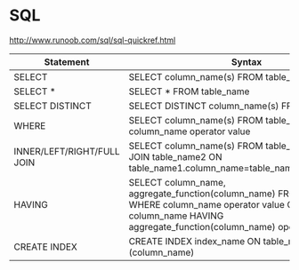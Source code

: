 # SQL

http://www.runoob.com/sql/sql-quickref.html

Statement | Syntax
---|---
SELECT | SELECT column_name(s) FROM table_name
SELECT * | SELECT * FROM table_name
SELECT DISTINCT	| SELECT DISTINCT column_name(s) FROM table_name
WHERE	| SELECT column_name(s) FROM table_name WHERE column_name operator value
INNER/LEFT/RIGHT/FULL JOIN | SELECT column_name(s) FROM table_name1 INNER JOIN table_name2 ON table_name1.column_name=table_name2.column_name
HAVING | SELECT column_name, aggregate_function(column_name) FROM table_name WHERE column_name operator value GROUP BY column_name HAVING aggregate_function(column_name) operator value
CREATE INDEX | CREATE INDEX index_name ON table_name (column_name)

